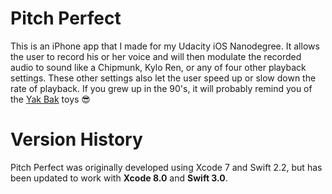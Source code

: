 # Pitch Perfect

This is an iPhone app that I made for my Udacity iOS Nanodegree.  It allows the user to record his or her voice and will then modulate the recorded audio to sound like a Chipmunk, Kylo Ren, or any of four other playback settings. These other settings also let the user speed up or slow down the rate of playback.  If you grew up in the 90's, it will probably remind you of the [Yak Bak](https://en.wikipedia.org/wiki/Yak_Bak) toys &#128526;

# Version History

Pitch Perfect was originally developed using Xcode 7 and Swift 2.2, but has been updated to work with **Xcode 8.0** and **Swift 3.0**.
